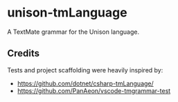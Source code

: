 # unison-tmLanguage
A TextMate grammar for the Unison language.

## Credits

Tests and project scaffolding were heavily inspired by:

- https://github.com/dotnet/csharp-tmLanguage/
- https://github.com/PanAeon/vscode-tmgrammar-test
